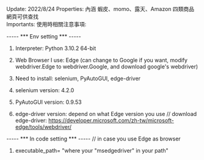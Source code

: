 Update: 2022/8/24
Properties: 內涵 蝦皮、momo、露天、Amazon 四類商品網頁可供查找  
Importants: 使用時相關注意事項:

----- *** Env setting *** -----

1. Interpreter: Python 3.10.2 64-bit

2. Web Browser I use: Edge (can change to Google if you want, modify webdriver.Edge to webdriver.Google, and download google's webdriver)

3. Need to install: selenium, PyAutoGUI, edge-driver 

4. selenium version: 4.2.0

5. PyAutoGUI version: 0.9.53

6. edge-driver version: depend on what Edge version you use
// download edge-driver: https://developer.microsoft.com/zh-tw/microsoft-edge/tools/webdriver/

----- *** In code setting *** -----
// in case you use Edge as browser

1. executable_path= "where your "msedgedriver" in your path"
